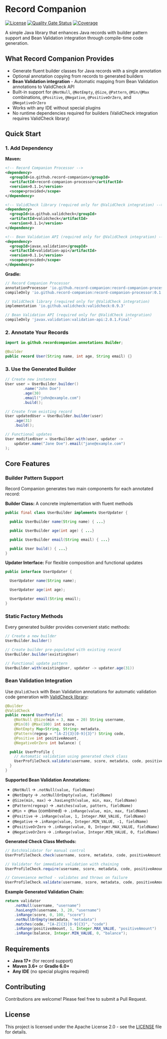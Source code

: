 # Record Companion

[![License](https://img.shields.io/badge/License-Apache%202.0-blue.svg)](LICENSE)
[![Quality Gate Status](https://sonarcloud.io/api/project_badges/measure?project=record-companion_record-companion&metric=alert_status)](https://sonarcloud.io/summary/new_code?id=record-companion_record-companion)
[![Coverage](https://sonarcloud.io/api/project_badges/measure?project=record-companion_record-companion&metric=coverage)](https://sonarcloud.io/summary/new_code?id=record-companion_record-companion)

A simple Java library that enhances Java records with builder pattern support and
Bean Validation integration through compile-time code generation.

## What Record Companion Provides

- Generate fluent builder classes for Java records with a single annotation
- Optional annotation copying from records to generated builders
- **Bean Validation integration** - Automatic mapping from Bean Validation annotations to ValidCheck API
- Built-in support for `@NotNull`, `@NotEmpty`, `@Size`, `@Pattern`, `@Min/@Max` combinations, `@Positive`, `@Negative`, `@PositiveOrZero`, and `@NegativeOrZero`
- Works with any IDE without special plugins
- No runtime dependencies required for builders (ValidCheck integration requires ValidCheck library)

## Quick Start

### 1. Add Dependency

**Maven:**

```xml
<!-- Record Companion Processor -->
<dependency>
  <groupId>io.github.record-companion</groupId>
  <artifactId>record-companion-processor</artifactId>
  <version>0.1.1</version>
  <scope>provided</scope>
</dependency>

<!-- ValidCheck library (required only for @ValidCheck integration) -->
<dependency>
  <groupId>io.github.validcheck</groupId>
  <artifactId>validcheck</artifactId>
  <version>0.1.1</version>
</dependency>

<!-- Bean Validation API (required only for @ValidCheck integration) -->
<dependency>
  <groupId>javax.validation</groupId>
  <artifactId>validation-api</artifactId>
  <version>0.1.1</version>
  <scope>provided</scope>
</dependency>
```

**Gradle:**

```gradle
// Record Companion Processor  
annotationProcessor 'io.github.record-companion:record-companion-processor:0.1.1'
compileOnly 'io.github.record-companion:record-companion-processor:0.1.1'

// ValidCheck library (required only for @ValidCheck integration)
implementation 'io.github.validcheck:validcheck:0.9.3'

// Bean Validation API (required only for @ValidCheck integration) 
compileOnly 'javax.validation:validation-api:2.0.1.Final'
```

### 2. Annotate Your Records

```java
import io.github.recordcompanion.annotations.Builder;

@Builder
public record User(String name, int age, String email) {}

```

### 3. Use the Generated Builder

```java
// Create new instances
User user = UserBuilder.builder()
        .name("John Doe")
        .age(30)
        .email("john@example.com")
        .build();

// Create from existing record
User updatedUser = UserBuilder.builder(user)
    .age(31)
    .build();

// Functional updates
User modifiedUser = UserBuilder.with(user, updater ->
    updater.name("Jane Doe").email("jane@example.com")
);
```

## Core Features

### Builder Pattern Support

Record Companion generates two main components for each annotated record:

**Builder Class:** A concrete implementation with fluent methods

```java
public final class UserBuilder implements UserUpdater {

  public UserBuilder name(String name) { ...}

  public UserBuilder age(int age) { ...}

  public UserBuilder email(String email) { ...}

  public User build() { ...}
}
```

**Updater Interface:** For flexible composition and functional updates

```java
public interface UserUpdater {

  UserUpdater name(String name);

  UserUpdater age(int age);

  UserUpdater email(String email);
}
```

### Static Factory Methods

Every generated builder provides convenient static methods:

```java
// Create a new builder
UserBuilder.builder()

// Create builder pre-populated with existing record
UserBuilder.builder(existingUser)

// Functional update pattern
UserBuilder.with(existingUser, updater -> updater.age(31))
```

### Bean Validation Integration

Use `@ValidCheck` with Bean Validation annotations for automatic validation code generation
with [ValidCheck library](https://github.com/validcheck/validcheck):

```java
@Builder
@ValidCheck
public record UserProfile(
    @NotNull @Size(min = 3, max = 20) String username,
    @Min(0) @Max(100) int score,
    @NotEmpty Map<String, String> metadata,
    @Pattern(regexp = "[A-Z]{3}[0-9]{3}") String code,
    @Positive int positiveAmount,
    @NegativeOrZero int balance) {

  public UserProfile {
    // Automatic validation using generated check class
    UserProfileCheck.validate(username, score, metadata, code, positiveAmount, balance);
  }
}
```

**Supported Bean Validation Annotations:**

- `@NotNull` → `.notNull(value, fieldName)`
- `@NotEmpty` → `.notNullOrEmpty(value, fieldName)`
- `@Size(min, max)` → `.hasLength(value, min, max, fieldName)`
- `@Pattern(regexp)` → `.matches(value, pattern, fieldName)`
- `@Min + @Max` (combined) → `.inRange(value, min, max, fieldName)`
- `@Positive` → `.inRange(value, 1, Integer.MAX_VALUE, fieldName)`
- `@Negative` → `.inRange(value, Integer.MIN_VALUE, -1, fieldName)`
- `@PositiveOrZero` → `.inRange(value, 0, Integer.MAX_VALUE, fieldName)`
- `@NegativeOrZero` → `.inRange(value, Integer.MIN_VALUE, 0, fieldName)`

**Generated Check Class Methods:**

```java
// BatchValidator for manual control
UserProfileCheck.check(username, score, metadata, code, positiveAmount, balance)

// Validator for immediate validation with chaining  
UserProfileCheck.require(username, score, metadata, code, positiveAmount, balance)

// Convenience method - validates and throws on failure
UserProfileCheck.validate(username, score, metadata, code, positiveAmount, balance)
```

**Example Generated Validation Chain:**

```java
return validator
    .notNull(username, "username")
    .hasLength(username, 3, 20, "username")
    .inRange(score, 0, 100, "score") 
    .notNullOrEmpty(metadata, "metadata")
    .matches(code, "[A-Z]{3}[0-9]{3}", "code")
    .inRange(positiveAmount, 1, Integer.MAX_VALUE, "positiveAmount")
    .inRange(balance, Integer.MIN_VALUE, 0, "balance");
```

## Requirements

- **Java 17+** (for record support)
- **Maven 3.6+** or **Gradle 6.0+**
- **Any IDE** (no special plugins required)

## Contributing

Contributions are welcome! Please feel free to submit a Pull Request.

## License

This project is licensed under the Apache License 2.0 - see the [LICENSE](LICENSE) file for details.

